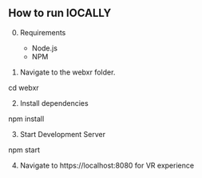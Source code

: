 ## How to run lOCALLY
0. Requirements
    - Node.js
    - NPM

1. Navigate to the webxr folder.

cd webxr

2. Install dependencies

npm install

3. Start Development Server

npm start

4. Navigate to https://localhost:8080 for VR experience
